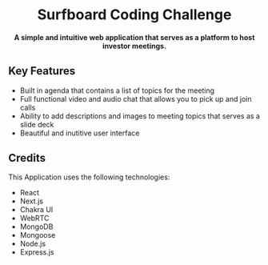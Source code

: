 <h1 align="center">
<a>Surfboard Coding Challenge</a>
  <br>
</h1>

<h4 align="center">A simple and intuitive web application that serves as a platform to host investor meetings.</h4>

## Key Features

- Built in agenda that contains a list of topics for the meeting
- Full functional video and audio chat that allows you to pick up and join calls
- Ability to add descriptions and images to meeting topics that serves as a slide deck
- Beautiful and inutitive user interface

## Credits

This Application uses the following technologies:

- React
- Next.js
- Chakra UI
- WebRTC
- MongoDB
- Mongoose
- Node.js
- Express.js
